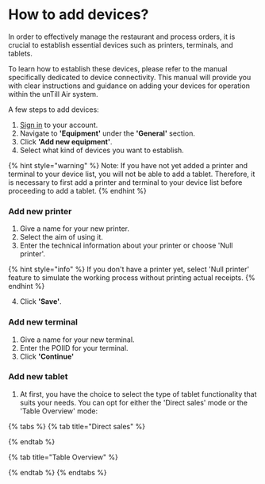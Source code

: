 # How to add devices?

In order to effectively manage the restaurant and process orders, it is crucial to establish essential devices such as printers, terminals, and tablets.&#x20;

To learn how to establish these devices, please refer to the manual specifically dedicated to device connectivity. This manual will provide you with clear instructions and guidance on adding your devices for operation within the unTill Air system.

A few steps to add devices:

1. [Sign in](../../getting-started/quick-start/sign-in-to-untill-air.md) to your account.
2. Navigate to **'Equipment'** under the **'General'** section.
3. Click **'Add new equipment'**.
4. Select what kind of devices you want to establish.

{% hint style="warning" %}
Note: If you have not yet added a printer and terminal to your device list, you will not be able to add a tablet. Therefore, it is necessary to first add a printer and terminal to your device list before proceeding to add a tablet.
{% endhint %}

### Add new printer

1. Give a name for your new printer.
2. Select the aim of using it.
3. Enter the technical information about your printer or choose 'Null printer'.

{% hint style="info" %}
If you don't have a printer yet, select 'Null printer' feature to simulate the working process without printing actual receipts.
{% endhint %}

4. Click **'Save'**.

### Add new terminal

1. Give a name for your new terminal.
2. Enter the POIID for your terminal.
3. Click **'Continue'**

### Add new tablet

1. At first, you have the choice to select the type of tablet functionality that suits your needs. You can opt for either the 'Direct sales' mode or the 'Table Overview' mode:

{% tabs %}
{% tab title="Direct sales" %}

{% endtab %}

{% tab title="Table Overview" %}

{% endtab %}
{% endtabs %}

